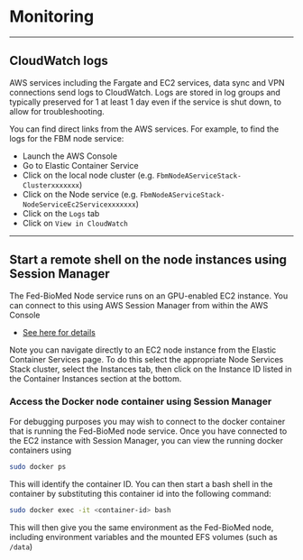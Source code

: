 # Monitoring

---

## CloudWatch logs

AWS services including the Fargate and EC2 services, data sync and VPN connections send logs to
CloudWatch. Logs are stored in log groups and typically preserved for 1 at least 1 day even if the 
service is shut down, to allow for troubleshooting.

You can find direct links from the AWS services. For example, to find the logs for the FBM node
service:
- Launch the AWS Console
- Go to Elastic Container Service
- Click on the local node cluster (e.g. `FbmNodeAServiceStack-Clusterxxxxxxx`)
- Click on the Node service (e.g. `FbmNodeAServiceStack-NodeServiceEc2Servicexxxxxxx`) 
- Click on the `Logs` tab
- Click on `View in CloudWatch`


---

## Start a remote shell on the node instances using Session Manager

The Fed-BioMed Node service runs on an GPU-enabled EC2 instance. You can connect to this using
AWS Session Manager from within the AWS Console
- [See here for details](https://docs.aws.amazon.com/AWSEC2/latest/UserGuide/session-manager.html)

Note you can navigate directly to an EC2 node instance from the Elastic Container Services page. To
do this select the appropriate Node Services Stack cluster, select the Instances tab, then click on 
the Instance ID listed in the Container Instances section at the bottom.

### Access the Docker node container using Session Manager

For debugging purposes you may wish to connect to the docker container that is running the 
Fed-BioMed node service. Once you have connected to the EC2 instance with Session Manager, you can
view the running docker containers using
```bash
sudo docker ps
```
This will identify the container ID. You can then start a bash shell in the container by 
substituting this container id into the following command:
```bash
sudo docker exec -it <container-id> bash
```
This will then give you the same environment as the Fed-BioMed node, including environment
variables and the mounted EFS volumes (such as `/data`)

